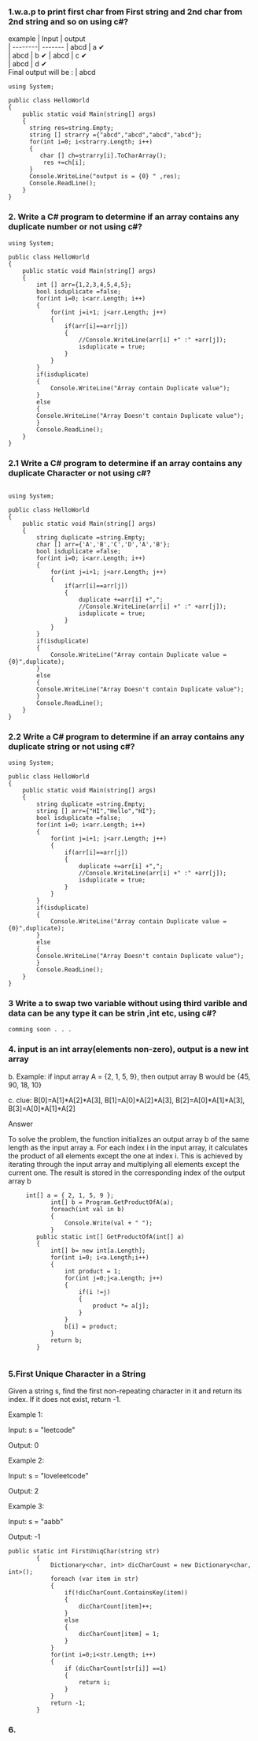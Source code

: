  
<h3>1.w.a.p to print first char from First string and 2nd char from 2nd string and so on using c#? </h3>
 

example 
| Input   | output    
| --------| ------- 
| abcd    | a ✔  
| abcd    | b ✔ 
| abcd    | c ✔  
| abcd    | d ✔    
Final output will be : | abcd
```
using System;

public class HelloWorld
{
    public static void Main(string[] args)
    {
      string res=string.Empty;
      string [] strarry ={"abcd","abcd","abcd","abcd"};
      for(int i=0; i<strarry.Length; i++)
      {
         char [] ch=strarry[i].ToCharArray();
          res +=ch[i];
      }
      Console.WriteLine("output is = {0} " ,res);
      Console.ReadLine();
    }
}

```

<h3>2. Write a C# program to determine if an array contains any duplicate number or not  using c#?</h3>

```
using System;

public class HelloWorld
{
    public static void Main(string[] args)
    {
        int [] arr={1,2,3,4,5,4,5};
        bool isduplicate =false;
        for(int i=0; i<arr.Length; i++)
        {
            for(int j=i+1; j<arr.Length; j++)
            {
                if(arr[i]==arr[j])
                {
                    //Console.WriteLine(arr[i] +" :" +arr[j]);
                    isduplicate = true;
                }
            }
        }
        if(isduplicate)
        {
            Console.WriteLine("Array contain Duplicate value");
        }
        else
        {
        Console.WriteLine("Array Doesn't contain Duplicate value");
        }
        Console.ReadLine();
    }
}
```



<h3>2.1 Write a C# program to determine if an array contains any duplicate Character or not  using c#?</h3>

```
 
using System;

public class HelloWorld
{
    public static void Main(string[] args)
    {
        string duplicate =string.Empty;
        char [] arr={'A','B','C','D','A','B'};
        bool isduplicate =false;
        for(int i=0; i<arr.Length; i++)
        {
            for(int j=i+1; j<arr.Length; j++)
            {
                if(arr[i]==arr[j])
                {
                    duplicate +=arr[i] +",";
                    //Console.WriteLine(arr[i] +" :" +arr[j]);
                    isduplicate = true;
                }
            }
        }
        if(isduplicate)
        {
            Console.WriteLine("Array contain Duplicate value ={0}",duplicate);
        }
        else
        {
        Console.WriteLine("Array Doesn't contain Duplicate value");
        }
        Console.ReadLine();
    }
}
```

<h3>2.2 Write a C# program to determine if an array contains any duplicate string or not  using c#?</h3>

```
using System;

public class HelloWorld
{
    public static void Main(string[] args)
    {
        string duplicate =string.Empty;
        string [] arr={"HI","Hello","HI"};
        bool isduplicate =false;
        for(int i=0; i<arr.Length; i++)
        {
            for(int j=i+1; j<arr.Length; j++)
            {
                if(arr[i]==arr[j])
                {
                    duplicate +=arr[i] +",";
                    //Console.WriteLine(arr[i] +" :" +arr[j]);
                    isduplicate = true;
                }
            }
        }
        if(isduplicate)
        {
            Console.WriteLine("Array contain Duplicate value ={0}",duplicate);
        }
        else
        {
        Console.WriteLine("Array Doesn't contain Duplicate value");
        }
        Console.ReadLine();
    }
}
```

<h3>3 Write a to swap two variable without using third varible and data can be any type it can be strin ,int etc,  using c#?</h3>

```
comming soon . . .
```


<h3>4. input is an int array(elements non-zero), output is a new int array</h3>
<p>b. Example: if input array A = {2, 1, 5, 9}, then output array B would be {45, 90, 18, 10}</p>
<p>c. clue: B[0]=A[1]*A[2]*A[3], B[1]=A[0]*A[2]*A[3], B[2]=A[0]*A[1]*A[3], B[3]=A[0]*A[1]*A[2]</p>

Answer
<p>To solve the problem, the function initializes an output array b of the same length as the input array a.
 For each index i in the input array, it calculates the product of all elements except the one at index i.
 This is achieved by iterating through the input array and multiplying all elements except the current one.
 The result is stored in the corresponding index of the output array b
 </p>
 
```
     int[] a = { 2, 1, 5, 9 };
            int[] b = Program.GetProductOfA(a);
            foreach(int val in b)
            {
                Console.Write(val + " ");
            }
        public static int[] GetProductOfA(int[] a)
        {
            int[] b= new int[a.Length];
            for(int i=0; i<a.Length;i++)
            {
                int product = 1;
                for(int j=0;j<a.Length; j++)
                {
                    if(i !=j)
                    {
                        product *= a[j];
                    }
                }
                b[i] = product;
            }
            return b;
        }
        
```

<h3>5.First Unique Character in a String</h3>
<p></p>Given a string s, find the first non-repeating character in it and return its index. If it does not exist, return -1.</p>
<p>Example 1:</p>
<p>Input: s = "leetcode"</p>
<p>Output: 0</p>
<p>Example 2:</p>
<p>Input: s = "loveleetcode"</p>
<p>Output: 2</p>
<p>Example 3:</p>
<p>Input: s = "aabb"</p>
<p>Output: -1</p>

```
public static int FirstUniqChar(string str)
        {
            Dictionary<char, int> dicCharCount = new Dictionary<char, int>();
            foreach (var item in str)
            {
                if(!dicCharCount.ContainsKey(item))
                {
                    dicCharCount[item]++;
                }
                else
                {
                    dicCharCount[item] = 1;
                }
            }
            for(int i=0;i<str.Length; i++)
            {
                if (dicCharCount[str[i]] ==1)
                {
                    return i;
                }
            }
            return -1;
        }

```

<h3>6.</h3>

<!--

This File contain List of C# program.
https://www.sanfoundry.com/csharp-programming-examples/
1> W.a.p to get n number of y power.
 2> C# Program to Check Whether a Given Number is Even or Odd
 3>Singleton class ?
 4> difference betwwen interface & abstract class ?

 Implementing a Singleton Pattern
The Singleton is a design pattern that restricts the instantiation of a class to a single instance and provides a global point
of access to it. This question will test your understanding of object-oriented programming and design patterns in C#.

Task: Implement a thread-safe Singleton class in C#.

Constraints: The Singleton class should be designed in such a way that only a single instance of the class can exist in the
application, and this instance should be accessible globally.
Explanation:

The Singleton class is defined as sealed to prevent derivation, which could add instances.
A private, read-only padlock object is defined. This is used for thread synchronization to ensure that only one thread can enter the
lock code block at a time. This is important because, without thread safety, two threads could create two separate instances of the 
Singleton class.

The constructor of the Singleton class is defined as private to prevent instantiation from outside the class.

Inside the Instance property, if the Singleton instance is null, a new Singleton object is created and assigned to the instance variable. 
If the Singleton instance already exists, the existing instance is returned.

This question checks your understanding of object-oriented programming, specifically Singleton design pattern. Singleton is one of the 
Gang of Four design patterns and is categorized under creational design patterns as it deals with object creation mechanisms.
-->
